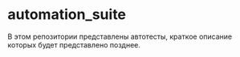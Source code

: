 # automation_suite
В этом репозитории представлены автотесты, краткое описание которых будет представлено позднее.
